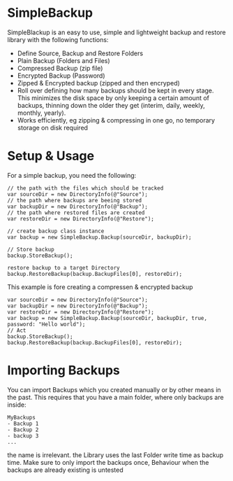 # SimpleBackup
SimpleBlackup is an easy to use, simple and lightweight backup and restore library with the following functions:

- Define Source, Backup and Restore Folders
- Plain Backup (Folders and Files)
- Compressed Backup (zip file)
- Encrypted Backup (Password)
- Zipped & Encrypted backup (zipped and then encryped)
- Roll over defining how many backups should be kept in every stage. This minimizes the disk space by only keeping a certain amount of backups, thinning down the older they get (interim, daily, weekly, monthly, yearly).
- Works efficiently, eg zipping & compressing in one go, no temporary storage on disk required

# Setup & Usage
For a simple backup, you need the following:
```
// the path with the files which should be tracked
var sourceDir = new DirectoryInfo(@"Source");
// the path where backups are beeing stored
var backupDir = new DirectoryInfo(@"Backup");
// the path where restored files are created
var restoreDir = new DirectoryInfo(@"Restore");

// create backup class instance
var backup = new SimpleBackup.Backup(sourceDir, backupDir);

// Store backup
backup.StoreBackup();

restore backup to a target Directory
backup.RestoreBackup(backup.BackupFiles[0], restoreDir);
```

This example is fore creating a compressen & encrypted backup
```
var sourceDir = new DirectoryInfo(@"Source");
var backupDir = new DirectoryInfo(@"Backup");
var restoreDir = new DirectoryInfo(@"Restore");
var backup = new SimpleBackup.Backup(sourceDir, backupDir, true, password: "Hello world");
// Act
backup.StoreBackup();
backup.RestoreBackup(backup.BackupFiles[0], restoreDir);
```

# Importing Backups
You can import Backups which you created manually or by other means in the past.
This requires that you have a main folder, where only backups are inside:
```
MyBackups
- Backup 1
- Backup 2
- backup 3
...
```
the name is irrelevant. the Library uses the last Folder write time as backup time.
Make sure to only import the backups once, Behaviour when the backups are already existing is untested 
